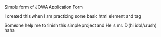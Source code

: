  Simple form of JOWA Application Form

I created this when I am practicing some basic html element and tag

Someone help me to finish this simple project and He is mr. D (hi idol/crush) haha
